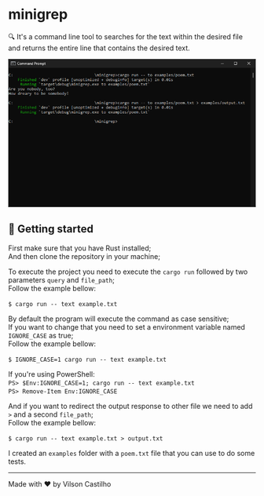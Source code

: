 # minigrep

🔍 It's a command line tool to searches for the text within the desired file and returns the entire line that contains the desired text.

![Minigrep Screenshot](assets/minigrep_printscreem.png)

## 🚀 Getting started

First make sure that you have Rust installed;<br />
And then clone the repository in your machine;

To execute the project you need to execute the `cargo run` followed by two parameters `query` and `file_path`;<br />
Follow the example bellow:

`$ cargo run -- text example.txt`

By default the program will execute the command as case sensitive;<br />
If you want to change that you need to set a environment variable named `IGNORE_CASE` as true;<br />
Follow the example bellow:

`$ IGNORE_CASE=1 cargo run -- text example.txt`

If you're using PowerShell:<br />
`PS> $Env:IGNORE_CASE=1; cargo run -- text example.txt`<br />
`PS> Remove-Item Env:IGNORE_CASE`

And if you want to redirect the output response to other file we need to add `>` and a second `file_path`;<br />
Follow the example bellow:

`$ cargo run -- text example.txt > output.txt`

I created an `examples` folder with a `poem.txt` file that you can use to do some tests.

---

Made with ♥ by Vilson Castilho
